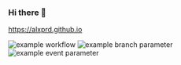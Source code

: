 ### Hi there 👋

https://alxprd.github.io

![example workflow](https://github.com/alxprd/alxprd/actions/workflows/test.yml/badge.svg)
![example branch parameter](https://github.com/alxprd/alxprd/actions/workflows/test.yml/badge.svg?branch=main)
![example event parameter](https://github.com/alxprd/alxprd/actions/workflows/test.yml/badge.svg?event=push)

<!--
**alxprd/alxprd** is a ✨ _special_ ✨ repository because its `README.md` (this file) appears on your GitHub profile.

Here are some ideas to get you started:

- 🔭 I’m currently working on ...
- 🌱 I’m currently learning ...
- 👯 I’m looking to collaborate on ...
- 🤔 I’m looking for help with ...
- 💬 Ask me about ...
- 📫 How to reach me: ...
- 😄 Pronouns: ...
- ⚡ Fun fact: ...
-->
